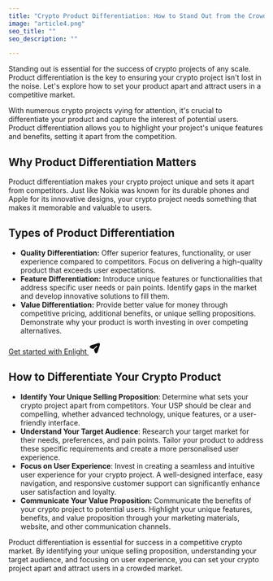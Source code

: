 ```yaml
---
title: "Crypto Product Differentiation: How to Stand Out from the Crowd"
image: "article4.png"
seo_title: ""
seo_description: ""

---
```


Standing out is essential for the success of crypto projects of any scale. Product differentiation is the key to ensuring your crypto project isn't lost in the noise. Let's explore how to set your product apart and attract users in a competitive market.

With numerous crypto projects vying for attention, it's crucial to differentiate your product and capture the interest of potential users. Product differentiation allows you to highlight your project's unique features and benefits, setting it apart from the competition.

## **Why Product Differentiation Matters**

Product differentiation makes your crypto project unique and sets it apart from competitors. Just like Nokia was known for its durable phones and Apple for its innovative designs, your crypto project needs something that makes it memorable and valuable to users.

## **Types of Product Differentiation**

*   **Quality Differentiation:** Offer superior features, functionality, or user experience compared to competitors. Focus on delivering a high-quality product that exceeds user expectations.
*   **Feature Differentiation:** Introduce unique features or functionalities that address specific user needs or pain points. Identify gaps in the market and develop innovative solutions to fill them.
*   **Value Differentiation:** Provide better value for money through competitive pricing, additional benefits, or unique selling propositions. Demonstrate why your product is worth investing in over competing alternatives.

<a href="/get-started" class="main-button">
    <span>
    Get started with Enlight
    </span>
    <svg
      xmlns="http://www.w3.org/2000/svg"
      width="24"
      height="24"
      viewBox="0 0 24 24"
      fill="none"
    ><path
        d="M18.636 15.6699L20.352 10.5199C21.852 6.02194 22.602 3.77294 21.414 2.58594C20.227 1.39894 17.978 2.14794 13.479 3.64794L8.32997 5.36394C4.69997 6.57394 2.88497 7.17994 2.36997 8.06694C2.12908 8.48152 2.0022 8.95246 2.0022 9.43194C2.0022 9.91142 2.12908 10.3824 2.36997 10.7969C2.88497 11.6849 4.69997 12.2899 8.32997 13.5009C8.77997 13.6509 9.28697 13.5429 9.62397 13.2099L15.13 7.75494C15.2023 7.67634 15.2899 7.61324 15.3874 7.56945C15.4848 7.52566 15.5901 7.5021 15.697 7.50019C15.8038 7.49827 15.9099 7.51805 16.0089 7.55831C16.1078 7.59858 16.1976 7.6585 16.2727 7.73446C16.3479 7.81041 16.4068 7.90082 16.446 8.00021C16.4852 8.0996 16.5039 8.20591 16.5008 8.31271C16.4977 8.41951 16.473 8.52457 16.4282 8.62156C16.3834 8.71854 16.3193 8.80542 16.24 8.87694L10.824 14.2429C10.6433 14.4276 10.5174 14.6587 10.4602 14.9106C10.403 15.1625 10.4168 15.4254 10.5 15.6699C11.71 19.2999 12.316 21.1159 13.203 21.6319C13.6178 21.8727 14.0889 21.9995 14.5685 21.9995C15.0481 21.9995 15.5192 21.8727 15.934 21.6319C16.821 21.1159 17.425 19.3009 18.636 15.6699Z"
        fill="#0F0F0F"
      /></svg>
</a>

## **How to Differentiate Your Crypto Product**

*   **Identify Your Unique Selling Proposition**: Determine what sets your crypto project apart from competitors. Your USP should be clear and compelling, whether advanced technology, unique features, or a user-friendly interface.
*   **Understand Your Target Audience**: Research your target market for their needs, preferences, and pain points. Tailor your product to address these specific requirements and create a more personalised user experience.
*   **Focus on User Experience**: Invest in creating a seamless and intuitive user experience for your crypto project. A well-designed interface, easy navigation, and responsive customer support can significantly enhance user satisfaction and loyalty.
*   **Communicate Your Value Proposition:** Communicate the benefits of your crypto project to potential users. Highlight your unique features, benefits, and value proposition through your marketing materials, website, and other communication channels.

Product differentiation is essential for success in a competitive crypto market. By identifying your unique selling proposition, understanding your target audience, and focusing on user experience, you can set your crypto project apart and attract users in a crowded market.